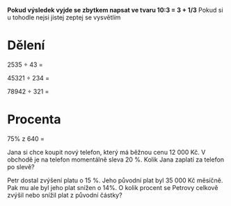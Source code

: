 **Pokud výsledek vyjde se zbytkem napsat ve tvaru 10:3 = 3 + 1/3** Pokud si u tohodle nejsi jistej zeptej se vysvětlím

# Dělení 
2535 ÷ 43 = 

45321 ÷ 234 = 

78942 ÷ 321 = 

# Procenta
75% z 640 = 

Jana si chce koupit nový telefon, který má běžnou cenu 12 000 Kč. V obchodě je na telefon momentálně sleva 20 %. Kolik Jana zaplatí za telefon po slevě?

Petr dostal zvýšení platu o 15 %. Jeho původní plat byl 35 000 Kč měsíčně. Pak mu ale byl jeho plat snížen o 14%. O kolik procent se Petrovy celkově zvýšil nebo snížil plat z původní částky?